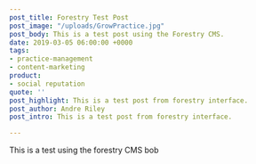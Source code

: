 ```yaml
---
post_title: Forestry Test Post
post_image: "/uploads/GrowPractice.jpg"
post_body: This is a test post using the Forestry CMS.
date: 2019-03-05 06:00:00 +0000
tags:
- practice-management
- content-marketing
product:
- social reputation
quote: ''
post_highlight: This is a test post from forestry interface.
post_author: Andre Riley
post_intro: This is a test post from forestry interface.

---
```

This is a test using the forestry CMS bob